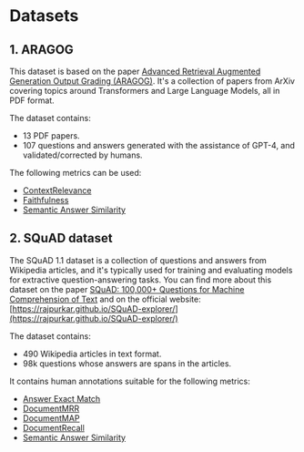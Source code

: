 # Datasets

## 1. ARAGOG

This dataset is based on the paper [Advanced Retrieval Augmented Generation Output Grading (ARAGOG)](https://arxiv.org/pdf/2404.01037). It's a collection of papers from ArXiv covering topics around Transformers and Large Language Models, all in PDF format. 

The dataset contains:
- 13 PDF papers.
- 107 questions and answers generated with the assistance of GPT-4, and validated/corrected by humans.

The following metrics can be used:
- [ContextRelevance](https://docs.haystack.deepset.ai/docs/contextrelevanceevaluator)
- [Faithfulness](https://docs.haystack.deepset.ai/docs/faithfulnessevaluator)
- [Semantic Answer Similarity](https://docs.haystack.deepset.ai/docs/sasevaluator)



## 2. SQuAD dataset 

The SQuAD 1.1 dataset is a collection of questions and answers from Wikipedia articles, and it's typically used for training and evaluating models for extractive question-answering tasks.
You can find more about this dataset on the paper [SQuAD: 100,000+ Questions for Machine Comprehension of Text](https://aclanthology.org/D16-1264/) and on the official website:
[https://rajpurkar.github.io/SQuAD-explorer/](https://rajpurkar.github.io/SQuAD-explorer/)



The dataset contains:
- 490 Wikipedia articles in text format.
- 98k questions whose answers are spans in the articles.

It contains human annotations suitable for the following metrics:
- [Answer Exact Match](https://docs.haystack.deepset.ai/docs/answerexactmatchevaluator)
- [DocumentMRR](https://docs.haystack.deepset.ai/docs/documentmrrevaluator)
- [DocumentMAP](https://docs.haystack.deepset.ai/docs/documentmapevaluator)
- [DocumentRecall](https://docs.haystack.deepset.ai/docs/documentrecallevaluator)
- [Semantic Answer Similarity](https://docs.haystack.deepset.ai/docs/sasevaluator)
